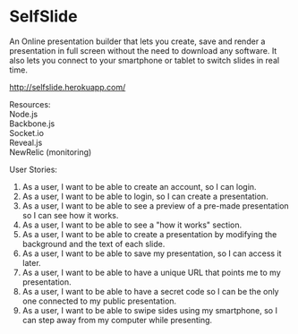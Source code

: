 # SelfSlide 
An Online presentation builder that lets you create, save and render a presentation in full screen without the need to download any software. It also lets you connect to your smartphone or tablet to switch slides in real time.<br />

http://selfslide.herokuapp.com/

Resources: <br />
Node.js <br />
Backbone.js<br />
Socket.io<br />
Reveal.js<br />
NewRelic (monitoring)

User Stories:<br />
1. As a user, I want to be able to create an account, so I can login.<br />
2. As a user, I want to be able to login, so I can create a presentation.<br />
3. As a user, I want to be able to see a preview of a pre-made presentation so I can see how it works.<br />
4. As a user, I want to be able to see a "how it works" section.<br />
5. As a user, I want to be able to create a presentation by modifying the background and the text of each slide.<br />
6. As a user, I want to be able to save my presentation, so I can access it later.<br />
7. As a user, I want to be able to have a unique URL that points me to my presentation.<br />
8. As a user, I want to be able to have a secret code so I can be the only one connected to my public presentation.<br />
9. As a user, I want to be able to swipe sides using my smartphone, so I can step away from my computer while presenting.

